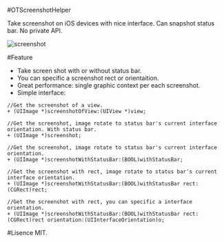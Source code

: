 #OTScreenshotHelper

Take screenshot on iOS devices with nice interface. Can snapshot status bar. No private API.

![screenshot](https://raw.github.com/OpenFibers/OTScreenshotHelper/master/Screenshots/screenshot1.png "screen shot")

#Feature

* Take screen shot with or without status bar.
* You can specific a screenshot rect or orientaition.
* Great performance: single graphic context per each screenshot.
* Simple interface:

```
//Get the screenshot of a view.
+ (UIImage *)screenshotOfView:(UIView *)view;

//Get the screenshot, image rotate to status bar's current interface orientation. With status bar.
+ (UIImage *)screenshot;

//Get the screenshot, image rotate to status bar's current interface orientation.
+ (UIImage *)screenshotWithStatusBar:(BOOL)withStatusBar;

//Get the screenshot with rect, image rotate to status bar's current interface orientation.
+ (UIImage *)screenshotWithStatusBar:(BOOL)withStatusBar rect:(CGRect)rect;

//Get the screenshot with rect, you can specific a interface orientation.
+ (UIImage *)screenshotWithStatusBar:(BOOL)withStatusBar rect:(CGRect)rect orientation:(UIInterfaceOrientation)o;
```

#Lisence
MIT.
